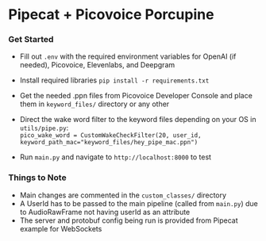 # Pipecat + Picovoice Porcupine

### Get Started

- Fill out `.env` with the required environment variables for OpenAI (if needed), Picovoice, Elevenlabs, and Deepgram
- Install required libraries `pip install -r requirements.txt`
- Get the needed .ppn files from Picovoice Developer Console and place them in `keyword_files/` directory or any other
- Direct the wake word filter to the keyword files depending on your OS in `utils/pipe.py`: <br>
  `pico_wake_word = CustomWakeCheckFilter(20, user_id, keyword_path_mac="keyword_files/hey_pipe_mac.ppn")`

- Run `main.py` and navigate to `http://localhost:8000` to test


### Things to Note
- Main changes are commented in the `custom_classes/` directory
- A UserId has to be passed to the main pipeline (called from `main.py`) due to AudioRawFrame not having userId as an attribute
- The server and protobuf config being run is provided from Pipecat example for WebSockets 
